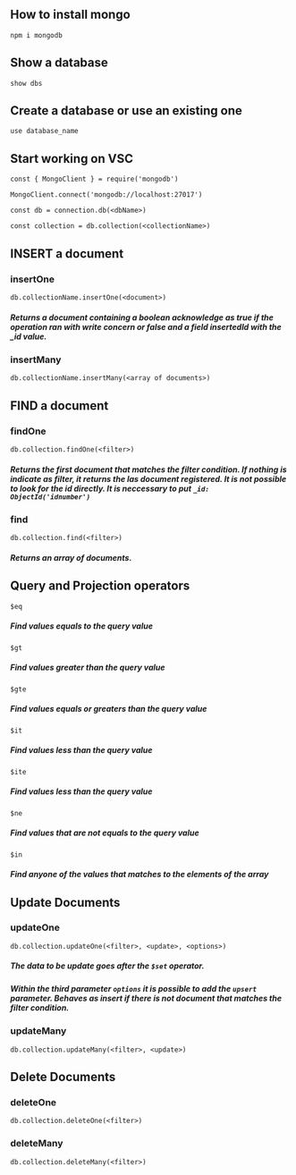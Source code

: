 ## How to install mongo

`npm i mongodb`

## Show a database

`show dbs`

## Create a database or use an existing one

`use database_name`

## Start working on VSC

`const { MongoClient } = require('mongodb')`

`MongoClient.connect('mongodb://localhost:27017')`

`const db = connection.db(<dbName>)`

`const collection = db.collection(<collectionName>)`

## INSERT a document

### insertOne

`db.collectionName.insertOne(<document>)`

##### Returns a document containing a boolean acknowledge as true if the operation ran with write concern or false and a field insertedId with the _id value.

### insertMany

`db.collectionName.insertMany(<array of documents>)`

## FIND a document

### findOne

`db.collection.findOne(<filter>)`

##### Returns the first document that matches the filter condition. If nothing is indicate as filter, it returns the las document registered. It is not possible to look for the id directly. It is neccessary to put `_id: ObjectId('idnumber')`

### find

`db.collection.find(<filter>)`

##### Returns an array of documents.

## Query and Projection operators

`$eq`

##### Find values equals to the query value

`$gt`

##### Find values greater than the query value

`$gte`

##### Find values equals or greaters than the query value

`$it`

##### Find values less than the query value

`$ite`

##### Find values less than the query value

`$ne`

##### Find values that are not equals to the query value

`$in`

##### Find anyone of the values that matches to the elements of the array

## Update Documents

### updateOne

`db.collection.updateOne(<filter>, <update>, <options>)`

##### The data to be update goes after the `$set` operator.
##### Within the third parameter `options` it is possible to add the `upsert` parameter. Behaves as insert if there is not document that matches the filter condition.

### updateMany

`db.collection.updateMany(<filter>, <update>)`

## Delete Documents

### deleteOne

`db.collection.deleteOne(<filter>)`

### deleteMany

`db.collection.deleteMany(<filter>)`
